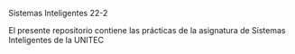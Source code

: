 Sistemas Inteligentes 22-2

El presente repositorio contiene las prácticas de la asignatura de Sistemas Inteligentes de la UNITEC
